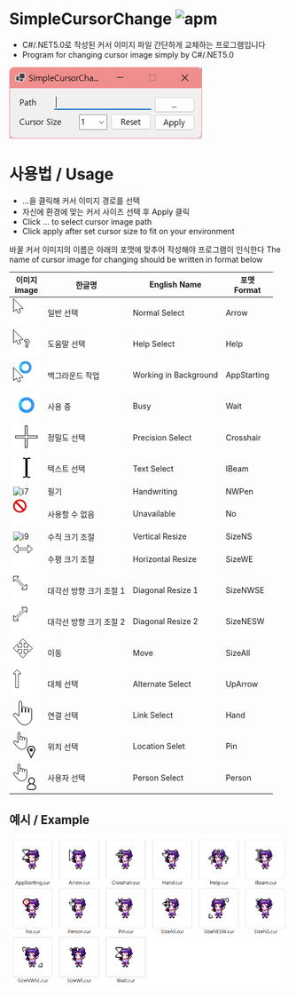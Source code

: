 SimpleCursorChange ![apm](https://img.shields.io/apm/l/vim-mode.svg)
===
- C#/.NET5.0로 작성된 커서 이미지 파일 간단하게 교체하는 프로그램입니다
-  Program for changing cursor image simply by C#/.NET5.0

![Preview Image](img/preview.png)

사용법 / Usage
===
- ...을 클릭해 커서 이미지 경로를 선택
- 자신에 환경에 맞는 커서 사이즈 선택 후 Apply 클릭   
- Click ... to select cursor image path
- Click apply after set cursor size to fit on your environment    

바꿀 커서 이미지의 이름은 아래의 포맷에 맞추어 작성해야 프로그램이 인식한다
The name of cursor image for changing should be written in format below   

| 이미지<br>image |  한글명  | English Name  |  포맷<br>Format  |
|-----------------|----------|---------------|-----------------|
| ![i1](img/Arrow.png)      | 일반 선택               | Normal Select | Arrow |
| ![i2](img/Help.png)       | 도움말 선택             | Help Select  | Help |
| ![i3](img/AppStarting.png)| 백그라운드 작업         | Working in Background | AppStarting |
| ![i4](img/Wait.png)       | 사용 중                 | Busy  | Wait |
| ![i5](img/cross.png)      | 정밀도 선택             | Precision Select | Crosshair   |
| ![i6](img/beam.png)       | 텍스트 선택             | Text Select | IBeam       |
| ![i7](img/NWPen.png)      | 필기                    | Handwriting | NWPen       |
| ![i8](img/No.png)         | 사용할 수 없음          | Unavailable   | No          |
| ![i9](img/SizeNS.png)     | 수직 크기 조절          |  Vertical Resize | SizeNS      |
| ![i10](img/SizeWE.png)    | 수평 크기 조절          | Horizontal Resize   | SizeWE      |
| ![i11](img/SizeNWSE.png)  | 대각선 방향 크기 조절 1 | Diagonal Resize 1  | SizeNWSE    |
| ![i12](img/SizeNESW.png)  | 대각선 방향 크기 조절 2 | Diagonal Resize 2 | SizeNESW    |
| ![i13](img/SizeAll.png)   | 이동                   | Move  | SizeAll     |
| ![i14](img/UpArrow.png)   | 대체 선택              | Alternate Select  | UpArrow     |
| ![i15](img/Hand.png)      | 연결 선택              | Link Select  | Hand        |
| ![i16](img/Pin.png)       | 위치 선택              | Location Selet  | Pin         |
| ![i17](img/Person.png)    | 사용자 선택            | Person Select  | Person      |

예시 / Example
---
![preview_ex](img/preview_example.png)
